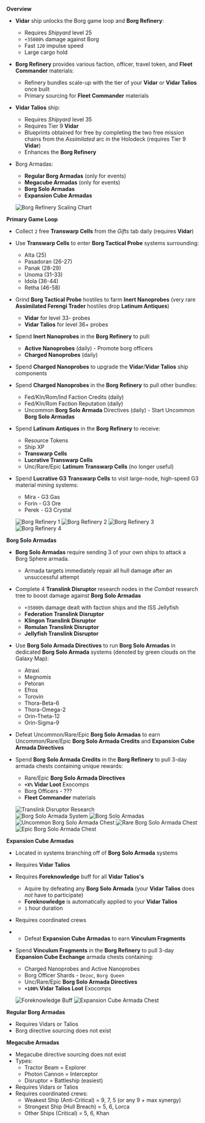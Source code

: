 __Overview__

- **Vidar** ship unlocks the Borg game loop and **Borg Refinery**:
    - Requires _Shipyard_ level 25
    - `+35000%` damage against Borg
    - Fast `120` impulse speed
    - Large cargo hold
- **Borg Refinery** provides various faction, officer, travel token, and **Fleet Commander** materials:
    - Refinery bundles scale-up with the tier of your **Vidar** or **Vidar Talios** once built
    - Primary sourcing for **Fleet Commander** materials
- **Vidar Talios** ship:
    - Requires _Shipyard_ level 35
    - Requires Tier 9 **Vidar**
    - Blueprints obtained for free by completing the two free mission chains from the _Assimilated_ arc in the Holodeck (requires Tier 9 **Vidar**)
    - Enhances the **Borg Refinery**
- Borg Armadas:
    - **Regular Borg Armadas** (only for events)
    - **Megacube Armadas** (only for events)
    - **Borg Solo Armadas**
    - **Expansion Cube Armadas**

  ![Borg Refinery Scaling Chart](res/borg-refinery-scaling-chart.png)

__Primary Game Loop__

- Collect `2` free **Transwarp Cells** from the _Gifts_ tab daily (requires **Vidar**)
- Use **Transwarp Cells** to enter **Borg Tactical Probe** systems surrounding:
    - Alta (25)
    - Pasadoran (26-27)
    - Panak (28-29)
    - Unoma (31-33)
    - Idola (36-44)
    - Retha (46-58)
- Grind **Borg Tactical Probe** hostiles to farm **Inert Nanoprobes** (very rare **Assimilated Ferengi Trader** hostiles drop **Latinum Antiques**)
    - **Vidar** for level 33- probes
    - **Vidar Talios** for level 36+ probes
- Spend **Inert Nanoprobes** in the **Borg Refinery** to pull:
    - **Active Nanoprobes** (daily) - Promote borg officers
    - **Charged Nanoprobes** (daily)
- Spend **Charged Nanoprobes** to upgrade the **Vidar**/**Vidar Talios** ship components
- Spend **Charged Nanoprobes** in the **Borg Refinery** to pull other bundles:
    - Fed/Kln/Rom/Ind Faction Credits (daily)
    - Fed/Kln/Rom Faction Reputation (daily)
    - Uncommon **Borg Solo Armada** Directives (daily) - Start Uncommon **Borg Solo Armadas**
- Spend **Latinum Antiques** in the **Borg Refinery** to receive: 
    - Resource Tokens
    - Ship XP
    - **Transwarp Cells**
    - **Lucrative Transwarp Cells**
    - Unc/Rare/Epic **Latinum Transwarp Cells** (no longer useful)
- Spend **Lucrative G3 Transwarp Cells** to visit large-node, high-speed G3 material mining systems:
    - Mira - G3 Gas
    - Forin - G3 Ore
    - Perek - G3 Crystal

  ![Borg Refinery 1](res/borg-refinery-1.jpg)
  ![Borg Refinery 2](res/borg-refinery-2.jpg)
  ![Borg Refinery 3](res/borg-refinery-3.jpg)
  ![Borg Refinery 4](res/borg-refinery-4.jpg)


__Borg Solo Armadas__
- **Borg Solo Armadas** require sending 3 of your own ships to attack a Borg Sphere armada.
    - Armada targets immediately repair all hull damage after an unsuccessful attempt
- Complete 4 **Translink Disruptor** research nodes in the _Combat_ research tree to boost damage against **Borg Solo Armadas**
    - `+35000%` damage dealt with faction ships and the ISS Jellyfish
    - **Federation Translink Disruptor**
    - **Klingon Translink Disruptor**
    - **Romulan Translink Disruptor**
    - **Jellyfish Translink Disruptor**
- Use **Borg Solo Armada Directives** to run **Borg Solo Armadas** in dedicated **Borg Solo Armada** systems (denoted by green clouds on the Galaxy Map):
    - Atraxi
    - Megnomis
    - Petoran
    - Efros
    - Torovin
    - Thora-Beta-6
    - Thora-Omega-2
    - Orin-Theta-12
    - Orin-Sigma-9
- Defeat Uncommon/Rare/Epic **Borg Solo Armadas** to earn Uncommon/Rare/Epic **Borg Solo Armada Credits** and **Expansion Cube Armada Directives**
- Spend **Borg Solo Armada Credits** in the **Borg Refinery** to pull 3-day armada chests containing unique rewards:
    - Rare/Epic **Borg Solo Armada Directives**
    - **`+X%` Vidar Loot** Exocomps
    - Borg Officers - ???
    - **Fleet Commander** materials

  ![Translink Disruptor Research](res/research-translink-disruptors.jpg)    
  ![Borg Solo Armada System](res/armada-borg-solo-system.jpg)
  ![Borg Solo Armadas](res/armada-borg-solo-rare-rewards.jpg) 
  ![Uncommon Borg Solo Armada Chest](res/armada-chest-unc.jpg)
  ![Rare Borg Solo Armada Chest](res/armada-chest-rare.jpg)
  ![Epic Borg Solo Armada Chest](res/armada-chest-epic.jpg)

__Expansion Cube Armadas__
- Located in systems branching off of **Borg Solo Armada** systems
- Requires **Vidar Talios**
- Requires **Foreknowledge** buff for all **Vidar Talios's**
    - Aquire by defeating any **Borg Solo Armada** (your **Vidar Talios** does _not_ have to participate)
    - **Foreknowledge** is automatically applied to your **Vidar Talios** 
    - `1` hour duration
- Requires coordinated crews
- - Defeat **Expansion Cube Armadas** to earn **Vinculum Fragments**
- Spend **Vinculum Fragments** in the **Borg Refinery** to pull 3-day **Expansion Cube Exchange** armada chests containing:
    - Charged Nanoprobes and Active Nanoprobes
    - Borg Officer Shards - `Dezoc`, `Borg Queen`
    - Unc/Rare/Epic **Borg Solo Armada Directives**
    - **`+100%` Vidar Talios Loot** Exocomps

  ![Foreknowledge Buff](res/foreknowledge.jpg)
  ![Expansion Cube Armada Chest](res/armada-chest-expansion-cube.jpg)

__Regular Borg Armadas__
- Requires Vidars or Talios
- Borg directive sourcing does not exist

__Megacube Armadas__
- Megacube directive sourcing does not exist
- Types:
    - Tractor Beam = Explorer
    - Photon Cannon = Interceptor
    - Disruptor = Battleship (easiest)
- Requires Vidars or Talios
- Requires coordinated crews:
    - Weakest Ship (Anti-Critical) =  9, 7, 5 (or any 9 + max synergy)
    - Strongest Ship (Hull Breach) = 5, 6, Lorca
    - Other Ships (Critical) = 5, 6, Khan 